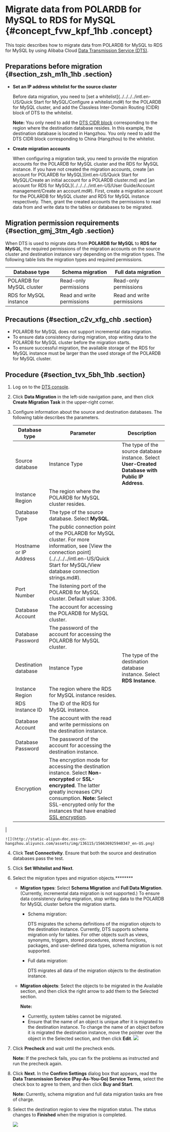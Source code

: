 # Migrate data from POLARDB for MySQL to RDS for MySQL {#concept_fvw_kpf_1hb .concept}

This topic describes how to migrate data from POLARDB for MySQL to RDS for MySQL by using Alibaba Cloud [Data Transmission Service \(DTS\)](https://www.alibabacloud.com/help/doc-detail/26592.htm).

## Preparations before migration {#section_zsh_m1h_1hb .section}

-   **Set an IP address whitelist for the source cluster** 

    Before data migration, you need to [set a whitelist](../../../../intl.en-US/Quick Start for MySQL/Configure a whitelist.md#) for the POLARDB for MySQL cluster, and add the Classless Inter-Domain Routing \(CIDR\) block of DTS to the whitelist.

    **Note:** You only need to add the [DTS CIDR block](https://www.alibabacloud.com/help/doc-detail/84900.htm) corresponding to the region where the destination database resides. In this example, the destination database is located in Hangzhou. You only need to add the DTS CIDR block corresponding to China \(Hangzhou\) to the whitelist.

-   **Create migration accounts** 

    When configuring a migration task, you need to provide the migration accounts for the POLARDB for MySQL cluster and the RDS for MySQL instance. If you have not created the migration accounts, create [an account for POLARDB for MySQL](intl.en-US/Quick Start for MySQL/Create an initial account for a POLARDB cluster.md) and [an account for RDS for MySQL](../../../../intl.en-US/User Guide/Account management/Create an account.md#). First, create a migration account for the POLARDB for MySQL cluster and RDS for MySQL instance respectively. Then, grant the created accounts the permissions to read data from and write data to the tables or databases to be migrated.


## Migration permission requirements {#section_gmj_3tm_4gb .section}

When DTS is used to migrate data from **POLARDB for MySQL** to **RDS for MySQL**, the required permissions of the migration accounts on the source cluster and destination instance vary depending on the migration types. The following table lists the migration types and required permissions.

|Database type|Schema migration|Full data migration|
|-------------|----------------|-------------------|
|POLARDB for MySQL cluster|Read-only permissions|Read-only permissions|
|RDS for MySQL instance|Read and write permissions|Read and write permissions|

## Precautions {#section_c2v_xfg_chb .section}

-   POLARDB for MySQL does not support incremental data migration.
-   To ensure data consistency during migration, stop writing data to the POLARDB for MySQL cluster before the migration starts.
-   To ensure successful migration, the available storage of the RDS for MySQL instance must be larger than the used storage of the POLARDB for MySQL cluster.

## Procedure {#section_tvx_5bh_1hb .section}

1.  Log on to the [DTS console](https://dts.console.aliyun.com/).
2.  Click **Data Migration** in the left-side navigation pane, and then click **Create Migration Task** in the upper-right corner.
3.  Configure information about the source and destination databases. The following table describes the parameters.

    |Database type|Parameter|Description|
    |-------------|---------|-----------|
    |Source database|Instance Type|The type of the source database instance. Select **User-Created Database with Public IP Address**.|
    |Instance Region|The region where the POLARDB for MySQL cluster resides.|
    |Database Type|The type of the source database. Select **MySQL**.|
    |Hostname or IP Address|The public connection point of the POLARDB for MySQL cluster. For more information, see [View the connection point](../../../../intl.en-US/Quick Start for MySQL/View database connection strings.md#).|
    |Port Number|The listening port of the POLARDB for MySQL cluster. Default value: 3306.|
    |Database Account|The account for accessing the POLARDB for MySQL cluster.|
    |Database Password|The password of the account for accessing the POLARDB for MySQL cluster.|
    |Destination database|Instance Type|The type of the destination database instance. Select **RDS Instance**.|
    |Instance Region|The region where the RDS for MySQL instance resides.|
    |RDS Instance ID|The ID of the RDS for MySQL instance.|
    |Database Account|The account with the read and write permissions on the destination instance.|
    |Database Password|The password of the account for accessing the destination instance.|
    |Encryption|The encryption mode for accessing the destination instance. Select **Non-encrypted** or **SSL-encrypted**. The latter greatly increases CPU consumption. **Note:** Select SSL-encrypted only for the instances that have enabled [SSL encryption](https://help.aliyun.com/document_detail/96120.html).

 |

    ![](http://static-aliyun-doc.oss-cn-hangzhou.aliyuncs.com/assets/img/136115/156636925940347_en-US.png)

4.  Click **Test Connectivity**. Ensure that both the source and destination databases pass the test.
5.  Click **Set Whitelist and Next**.
6.  Select the migration types and migration objects.******** 

    -   **Migration types**: Select **Schema Migration** and **Full Data Migration**. \(Currently, incremental data migration is not supported.\) To ensure data consistency during migration, stop writing data to the POLARDB for MySQL cluster before the migration starts.
        -   Schema migration:

            DTS migrates the schema definitions of the migration objects to the destination instance. Currently, DTS supports schema migration only for tables. For other objects such as views, synonyms, triggers, stored procedures, stored functions, packages, and user-defined data types, schema migration is not supported.

        -   Full data migration:

            DTS migrates all data of the migration objects to the destination instance.

    -   **Migration objects**: Select the objects to be migrated in the Available section, and then click the right arrow to add them to the Selected section.

        **Note:** 

        -   Currently, system tables cannot be migrated.
        -   Ensure that the name of an object is unique after it is migrated to the destination instance. To change the name of an object before it is migrated the destination instance, move the pointer over the object in the Selected section, and then click **Edit**.
    ![](http://static-aliyun-doc.oss-cn-hangzhou.aliyuncs.com/assets/img/136115/156636926040349_en-US.png)

7.  Click **Precheck** and wait until the precheck ends.

    **Note:** If the precheck fails, you can fix the problems as instructed and run the precheck again.

8.  Click **Next**. In the **Confirm Settings** dialog box that appears, read the **Data Transmission Service \(Pay-As-You-Go\) Service Terms**, select the check box to agree to them, and then click **Buy and Start**.

    **Note:** Currently, schema migration and full data migration tasks are free of charge.

9.  Select the destination region to view the migration status. The status changes to **Finished** when the migration is completed.

    ![](http://static-aliyun-doc.oss-cn-hangzhou.aliyuncs.com/assets/img/136115/156636926040351_en-US.png)


